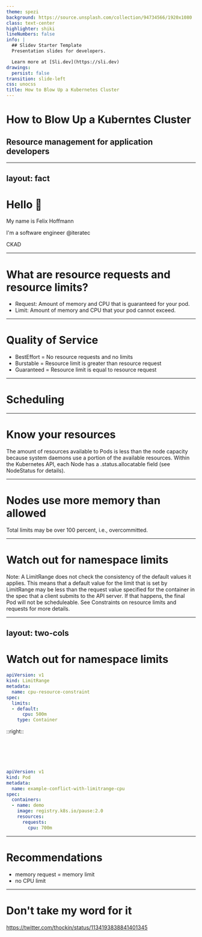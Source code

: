 ```yaml
---
theme: spezi
background: https://source.unsplash.com/collection/94734566/1920x1080
class: text-center
highlighter: shiki
lineNumbers: false
info: |
  ## Slidev Starter Template
  Presentation slides for developers.

  Learn more at [Sli.dev](https://sli.dev)
drawings:
  persist: false
transition: slide-left
css: unocss
title: How to Blow Up a Kubernetes Cluster
---
```


# How to Blow Up a Kuberntes Cluster

## Resource management for application developers

---
layout: fact
---

# Hello 👋

My name is Felix Hoffmann

I'm a software engineer @iteratec

CKAD

---

# What are resource requests and resource limits?

- Request: Amount of memory and CPU that is guaranteed for your pod. 
- Limit: Amount of memory and CPU that your pod cannot exceed.

---

# Quality of Service

- BestEffort = No resource requests and no limits
- Burstable = Resource limit is greater than resource request
- Guaranteed = Resource limit is equal to resource request

---

# Scheduling

--- 

# Know your resources

The amount of resources available to Pods is less than the node capacity because system daemons use a portion of the available resources. Within the Kubernetes API, each Node has a .status.allocatable field (see NodeStatus for details).

--- 

# Nodes use more memory than allowed

Total limits may be over 100 percent, i.e., overcommitted.

--- 

# Watch out for namespace limits

Note: A LimitRange does not check the consistency of the default values it applies. This means that a default value for the limit that is set by LimitRange may be less than the request value specified for the container in the spec that a client submits to the API server. If that happens, the final Pod will not be scheduleable. See Constraints on resource limits and requests for more details.

---
layout: two-cols
---

# Watch out for namespace limits

```yaml
apiVersion: v1
kind: LimitRange
metadata:
  name: cpu-resource-constraint
spec:
  limits:
  - default:
      cpu: 500m
    type: Container
```

::right::

<v-click>
<h1> </h1>

```yaml
apiVersion: v1
kind: Pod
metadata:
  name: example-conflict-with-limitrange-cpu
spec:
  containers:
  - name: demo
    image: registry.k8s.io/pause:2.0
    resources:
      requests:
        cpu: 700m
```
</v-click>

---

# Recommendations

- memory request = memory limit
- no CPU limit

---

# Don't take my word for it

https://twitter.com/thockin/status/1134193838841401345